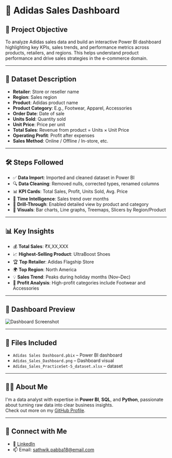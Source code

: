 # 👟 Adidas Sales Dashboard

## 🧠 Project Objective

To analyze Adidas sales data and build an interactive Power BI dashboard highlighting key KPIs, sales trends, and performance metrics across products, retailers, and regions. This helps understand product performance and drive sales strategies in the e-commerce domain.

---

## 📁 Dataset Description

- **Retailer**: Store or reseller name
- **Region**: Sales region
- **Product**: Adidas product name
- **Product Category**: E.g., Footwear, Apparel, Accessories
- **Order Date**: Date of sale
- **Units Sold**: Quantity sold
- **Unit Price**: Price per unit
- **Total Sales**: Revenue from product = Units × Unit Price
- **Operating Profit**: Profit after expenses
- **Sales Method**: Online / Offline / In-store, etc.

---

## 🛠️ Steps Followed

- ✅ **Data Import**: Imported and cleaned dataset in Power BI
- 🔍 **Data Cleaning**: Removed nulls, corrected types, renamed columns
- 📊 **KPI Cards**: Total Sales, Profit, Units Sold, Avg. Price
- 📅 **Time Intelligence**: Sales trend over months
- 📌 **Drill-Through**: Enabled detailed view by product and category
- 🎨 **Visuals**: Bar charts, Line graphs, Treemaps, Slicers by Region/Product

---

## 📊 Key Insights

- 💰 **Total Sales**: ₹X,XX,XXX
- 📈 **Highest-Selling Product**: UltraBoost Shoes
- 🏆 **Top Retailer**: Adidas Flagship Store
- 🌍 **Top Region**: North America
- 💡 **Sales Trend**: Peaks during holiday months (Nov–Dec)
- 🔄 **Profit Analysis**: High-profit categories include Footwear and Accessories

---

## 📸 Dashboard Preview

![Dashboard Screenshot](https://github.com/Sathwik40/Adidas_Sales_Dashboard/blob/main/Adidas_Sales_Dashboard.png)

---

## 📁 Files Included

- `Adidas Sales Dashboard.pbix` – Power BI dashboard
- `Adidas_Sales_Dashboard.png` – Dashboard visual
- `Adidas_Sales_PracticeSet-5_dataset.xlsx` – dataset

---

## 🙋‍♂️ About Me

I'm a data analyst with expertise in **Power BI**, **SQL**, and **Python**, passionate about turning raw data into clear business insights.  
Check out more on my [GitHub Profile](https://github.com/Sathwik40).

---

## 🔗 Connect with Me

- 💼 [LinkedIn](https://linkedin.com/in/sathwikpabba)
- 📫 Email: sathwik.pabba18@email.com
